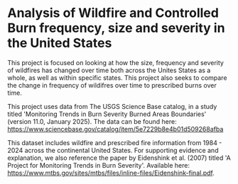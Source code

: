 # Analysis of Wildfire and Controlled Burn frequency, size and severity in the United States 

This project is focused on looking at how the size, frequency and severity of wildfires has changed over time both across the Unites States as a whole, as well as within specific states. This project also seeks to compare the change in frequency of wildifres over time to prescribed burns over time. 

This project uses data from The USGS Science Base catalog, in a study titled 'Monitoring Trends in Burn Severity Burned Areas Boundaries' (version 11.0, January 2025). The data can be found here: https://www.sciencebase.gov/catalog/item/5e7229b8e4b01d509268afba

This dataset includes wildfire and prescribed fire information from 1984 - 2024 across the continental United States. For supporting evidence and explanation, we also reference the paper by Eidenshink et al. (2007) titled 'A Project for Monitoring Trends in Burn Severity'. Available here: https://www.mtbs.gov/sites/mtbs/files/inline-files/Eidenshink-final.pdf. 
